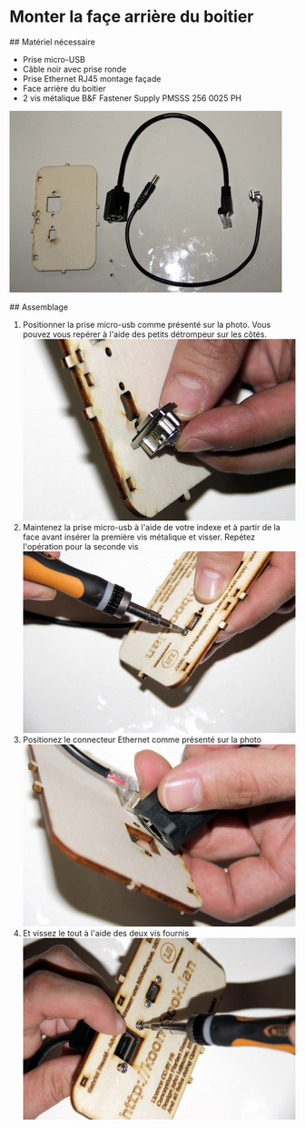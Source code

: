 # Monter la façe arrière du boitier
## Matériel nécessaire 
* Prise micro-USB
* Câble noir avec prise ronde
* Prise Ethernet RJ45 montage façade
* Face arrière du boitier
* 2 vis métalique B&F Fastener Supply PMSSS 256 0025 PH


![](../assets/_MG_5307.JPG)

## Assemblage 
1. Positionner la prise micro-usb comme présenté sur la photo. Vous pouvez vous repérer à l'aide des petits détrompeur sur les côtés.  
![](../assets/_MG_5308.JPG)  
2. Maintenez la prise micro-usb à l'aide de votre indexe et à partir de la face avant insérer la première vis métalique et visser. Repétez l'opération pour la seconde vis  
![](../assets/_MG_5310.JPG)  
3. Positionez le connecteur Ethernet comme présenté sur la photo  
![](../assets/_MG_5312.JPG)  
4. Et vissez le tout à l'aide des deux vis fournis  
![](../assets/_MG_5313.JPG)  
